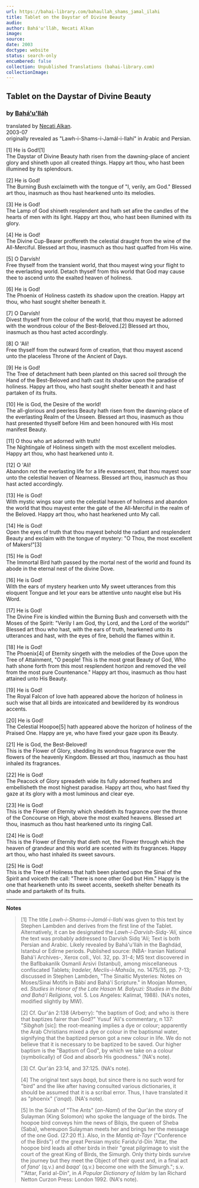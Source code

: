 ```yaml
---
url: https://bahai-library.com/bahaullah_shams_jamal_ilahi
title: Tablet on the Daystar of Divine Beauty
audio: 
author: Bahá'u'lláh, Necati Alkan
image: 
source: 
date: 2003
doctype: website
status: search-only
encumbered: false
collection: Unpublished Translations (bahai-library.com)
collectionImage: 
---
```



## Tablet on the Daystar of Divine Beauty

### by [Bahá'u'lláh](https://bahai-library.com/author/Bahá'u'lláh)

translated by [Necati Alkan](https://bahai-library.com/author/Necati%20Alkan).  
2003-07  
originally revealed as "Lawh-i-Shams-i-Jamál-i-Ilahí" in Arabic and Persian.


\[1\] He is God!\[1\]  
The Daystar of Divine Beauty hath risen from the dawning-place of ancient glory and shineth upon all created things. Happy art thou, who hast been illumined by its splendours.  
  
\[2\] He is God!  
The Burning Bush exclaimeth with the tongue of "I, verily, am God." Blessed art thou, inasmuch as thou hast hearkened unto its melodies.  
  
\[3\] He is God!  
The Lamp of God shineth resplendent and hath set afire the candles of the hearts of men with its light. Happy art thou, who hast been illumined with its glory.  
  
\[4\] He is God!  
The Divine Cup-Bearer proffereth the celestial draught from the wine of the All-Merciful. Blessed art thou, inasmuch as thou hast quaffed from His wine.  
  
\[5\] O Darvísh!  
Free thyself from the transient world, that thou mayest wing your flight to the everlasting world. Detach thyself from this world that God may cause thee to ascend unto the exalted heaven of holiness.  
  
\[6\] He is God!  
The Phoenix of Holiness casteth its shadow upon the creation. Happy art thou, who hast sought shelter beneath it.  
  
\[7\] O Darvísh!  
Divest thyself from the colour of the world, that thou mayest be adorned with the wondrous colour of the Best-Beloved.\[2\] Blessed art thou, inasmuch as thou hast acted accordingly.  
  
\[8\] O 'Alí!  
Free thyself from the outward form of creation, that thou mayest ascend unto the placeless Throne of the Ancient of Days.  
  
\[9\] He is God!  
The Tree of detachment hath been planted on this sacred soil through the Hand of the Best-Beloved and hath cast its shadow upon the paradise of holiness. Happy art thou, who hast sought shelter beneath it and hast partaken of its fruits.  
  
\[10\] He is God, the Desire of the world!  
The all-glorious and peerless Beauty hath risen from the dawning-place of the everlasting Realm of the Unseen. Blessed art thou, inasmuch as thou hast presented thyself before Him and been honoured with His most manifest Beauty.  
  
\[11\] O thou who art adorned with truth!  
The Nightingale of Holiness singeth with the most excellent melodies. Happy art thou, who hast hearkened unto it.  
  
\[12\] O 'Alí!  
Abandon not the everlasting life for a life evanescent, that thou mayest soar unto the celestial heaven of Nearness. Blessed art thou, inasmuch as thou hast acted accordingly.  
  
\[13\] He is God!  
With mystic wings soar unto the celestial heaven of holiness and abandon the world that thou mayest enter the gate of the All-Merciful in the realm of the Beloved. Happy art thou, who hast hearkened unto My call.  
  
\[14\] He is God!  
Open the eyes of truth that thou mayest behold the radiant and resplendent Beauty and exclaim with the tongue of mystery: "O Thou, the most excellent of Makers!"\[3\]  
  
\[15\] He is God!  
The Immortal Bird hath passed by the mortal nest of the world and found its abode in the eternal nest of the divine Dove.  
  
\[16\] He is God!  
With the ears of mystery hearken unto My sweet utterances from this eloquent Tongue and let your ears be attentive unto naught else but His Word.  
  
\[17\] He is God!  
The Divine Fire is kindled within the Burning Bush and converseth with the Moses of the Spirit: "Verily I am God, thy Lord, and the Lord of the worlds!" Blessed art thou who hast, with the ears of truth, hearkened unto its utterances and hast, with the eyes of fire, behold the flames within it.  
  
\[18\] He is God!  
The Phoenix\[4\] of Eternity singeth with the melodies of the Dove upon the Tree of Attainment, "O people! This is the most great Beauty of God, Who hath shone forth from this most resplendent horizon and removed the veil from the most pure Countenance." Happy art thou, inasmuch as thou hast attained unto His Beauty.  
  
\[19\] He is God!  
The Royal Falcon of love hath appeared above the horizon of holiness in such wise that all birds are intoxicated and bewildered by its wondrous accents.  
  
\[20\] He is God!  
The Celestial Hoopoe\[5\] hath appeared above the horizon of holiness of the Praised One. Happy are ye, who have fixed your gaze upon its Beauty.  
  
\[21\] He is God, the Best-Beloved!  
This is the Flower of Glory, shedding its wondrous fragrance over the flowers of the heavenly Kingdom. Blessed art thou, inasmuch as thou hast inhaled its fragrances.  
  
\[22\] He is God!  
The Peacock of Glory spreadeth wide its fully adorned feathers and embellisheth the most highest paradise. Happy art thou, who hast fixed thy gaze at its glory with a most luminous and clear eye.  
  
\[23\] He is God!  
This is the Flower of Eternity which sheddeth its fragrance over the throne of the Concourse on High, above the most exalted heavens. Blessed art thou, inasmuch as thou hast hearkened unto its ringing Call.  
  
\[24\] He is God!  
This is the Flower of Eternity that dieth not, the Flower through which the heaven of grandeur and this world are scented with its fragrances. Happy art thou, who hast inhaled its sweet savours.  
  
\[25\] He is God!  
This is the Tree of Holiness that hath been planted upon the Sinai of the Spirit and voiceth the call: "There is none other God but Him." Happy is the one that hearkeneth unto its sweet accents, seeketh shelter beneath its shade and partaketh of its fruits.  
  

* * *

  
**Notes**  

> \[1\] The title _Lawh-i-Shams-i-Jamál-i-Ilahí_ was given to this text by Stephen Lambden and derives from the first line of the Tablet. Alternatively, it can be designated the _Lawh-i-Darvísh-Sidq-'Alí,_ since the text was probably addressed to Darvísh Sidq 'Alí; Text is both Persian and Arabic. Likely revealed by Bahá'u'lláh in the Baghdád, Istanbul or Edirne periods. Published source: INBA- Iranian National Bahá'í Archives-, Xerox coll., Vol. 32, pp. 31-4; MS text discovered in the Baflbakanlík Osmanlí Arsivi (Istanbul), among miscellaneous confiscated Tablets; _Iradeler, Meclis-i-Mahsûs_, no. 1475/35, pp. 7-13; discussed in Stephen Lambden, "The Sinaitic Mysteries: Notes on Moses/Sinai Motifs in Bábí and Bahá'í Scripture." in Moojan Momen, ed. _Studies in Honor of the Late Hasan M. Balyuzi: Studies in the Bábí and Bahá'í Religions,_ vol. 5. Los Angeles: Kalimat, 1988). (NA's notes, modified slightly by MW).  
>   
> \[2\] Cf. Qur'án 2:138 (Arberry): "the baptism of God; and who is there that baptizes fairer than God?" Yusuf 'Alí's commentary, n 137: "_Sibghah_ \[sic\]: the root-meaning implies a dye or colour; apparently the Arab Christians mixed a dye or colour in the baptismal water, signifying that the baptized person got a new colour in life. We do not believe that it is necessary to be baptized to be saved. Our higher baptism is the "Baptism of God", by which we take on a colour (symbolically) of God and absorb His goodness." (NA's note).  
>   
> \[3\] Cf. Qur'án 23:14, and 37:125. (NA's note).  
>   
> \[4\] The original text says _baqá_, but since there is no such word for "bird" and the like after having consulted various dictionaries, it should be assumed that it is a scribal error. Thus, I have translated it as "phoenix" (_'anqá_). (NA's note).  
>   
> \[5\] In the Súrah of "The Ants" (_an-Naml_) of the Qur'án the story of Sulayman (King Solomon) who spoke the language of the birds. The hoopoe bird conveys him the news of Bilqis, the queen of Sheba (Saba), whereupon Sulayman meets her and brings her the message of the one God. (27:20 ff.). Also, in the _Mantiq at-Tayr_ ("Conference of the Birds") of the great Persian mystic Faridu'd-Dín 'Attar, the hoopoe bird leads all other birds in their "great pilgrimage to visit the court of the great King of Birds, the Simurgh. Only thirty birds survive the journey but they meet the Object of their quest and, in a final act of _fana_' (q.v.) and _baqa_' (q.v.) become one with the Simurgh."; s.v. "'Attar, Farid al-Dín", in _A Popular Dictionary of Islám_ by Ian Richard Netton Curzon Press: London 1992. (NA's note).